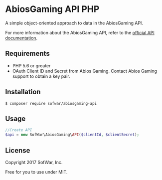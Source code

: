 # AbiosGaming API PHP

A simple object-oriented approach to data in the AbiosGaming API.

For more information about the AbiosGaming API, refer to the [official API documentation](https://docs.abiosgaming.com/v2/).

## Requirements

* PHP 5.6 or greater
* OAuth Client ID and Secret from Abios Gaming. Contact Abios Gaming support to obtain a key pair.

## Installation

```
$ composer require sofwar/abiosgaming-api
```

## Usage

```php
//Create API
$api = new SofWar\AbiosGaming\API($clientId, $clientSecret);
```

## License

Copyright 2017 SofWar, Inc.

Free for you to use under MIT.